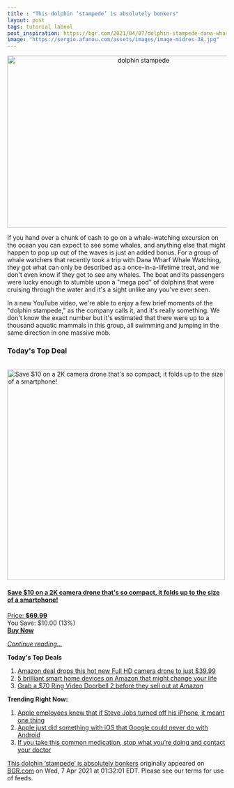 ```yaml
---
title : "This dolphin ‘stampede’ is absolutely bonkers"
layout: post
tags: tutorial labnol
post_inspiration: https://bgr.com/2021/04/07/dolphin-stampede-dana-wharf-whale-watching/
image: "https://sergio.afanou.com/assets/images/image-midres-38.jpg"
---
```


<center><a href="https://bgr.com/2021/04/07/dolphin-stampede-dana-wharf-whale-watching/" class="bgr-rss-featured-image bgr-rss-test-class"><img loading="lazy" width="610" height="395" src="https://bgr.com/wp-content/uploads/2020/09/BGRpic-3.jpg?quality=70&amp;strip=all&amp;w=610" class="attachment-feed_normal size-feed_normal wp-post-image" alt="dolphin stampede" loading="lazy" srcset="https://bgr.com/wp-content/uploads/2020/09/BGRpic-3.jpg 1600w, https://bgr.com/wp-content/uploads/2020/09/BGRpic-3.jpg?resize=150,97 150w, https://bgr.com/wp-content/uploads/2020/09/BGRpic-3.jpg?resize=300,194 300w, https://bgr.com/wp-content/uploads/2020/09/BGRpic-3.jpg?resize=768,497 768w, https://bgr.com/wp-content/uploads/2020/09/BGRpic-3.jpg?resize=1024,662 1024w, https://bgr.com/wp-content/uploads/2020/09/BGRpic-3.jpg?resize=1536,994 1536w, https://bgr.com/wp-content/uploads/2020/09/BGRpic-3.jpg?resize=610,395 610w, https://bgr.com/wp-content/uploads/2020/09/BGRpic-3.jpg?resize=664,430 664w, https://bgr.com/wp-content/uploads/2020/09/BGRpic-3.jpg?resize=1200,776 1200w, https://bgr.com/wp-content/uploads/2020/09/BGRpic-3.jpg?resize=782,506 782w, https://bgr.com/wp-content/uploads/2020/09/BGRpic-3.jpg?resize=827,535 827w, https://bgr.com/wp-content/uploads/2020/09/BGRpic-3.jpg?resize=800,518 800w" sizes="(max-width: 610px) 100vw, 610px" title="dolphin stampede" /></a></center><p>If you hand over a chunk of cash to go on a whale-watching excursion on the ocean you can expect to see some whales, and anything else that might happen to pop up out of the waves is just an added bonus. For a group of whale watchers that recently took a trip with Dana Wharf Whale Watching, they got what can only be described as a once-in-a-lifetime treat, and we don't even know if they got to see any whales. The boat and its passengers were lucky enough to stumble upon a "mega pod" of dolphins that were cruising through the water and it's a sight unlike any you've ever seen.</p>
<p>In a new YouTube video, we're able to enjoy a few brief moments of the "dolphin stampede," as the company calls it, and it's really something. We don't know the exact number but it's estimated that there were up to a thousand aquatic mammals in this group, all swimming and jumping in the same direction in one massive mob.</p>
<h3>Today's Top Deal</h3>
<p><a href="https://www.amazon.com/gp/product/B08GLFDPWR?tag=b0c55topdeals-20"><br><img height="483px" width="500px" src="https://m.media-amazon.com/images/I/513KOLHWgfL.jpg" alt="Save $10 on a 2K camera drone that's so compact, it folds up to the size of a smartphone!"><br></a></p>
<h4><a href="https://www.amazon.com/gp/product/B08GLFDPWR?tag=b0c55rss-20">Save $10 on a 2K camera drone that's so compact, it folds up to the size of a smartphone!</a></h4>
<p><a href="https://www.amazon.com/gp/product/B08GLFDPWR?tag=b0c55rss-20">Price: <strong>$69.99</strong></a><br><span>You Save: $10.00 (13%)</span><br><strong><a href="https://www.amazon.com/gp/product/B08GLFDPWR?tag=b0c55rss-20">Buy Now</a></strong></p>
<p><a href="https://bgr.com/2021/04/07/dolphin-stampede-dana-wharf-whale-watching/" class="more-link"><em>Continue reading...</em></a></p>

<p><strong>Today's Top Deals</strong></p>
<ol>
<li><a href="https://bgr.com/2021/04/06/amazon-best-drone-deals-under-50-april-2021/?utm_source=rss&#038;utm_campaign=topdeals">Amazon deal drops this hot new Full HD camera drone to just $39.99</a></li>
<li><a href="https://bgr.com/2021/04/06/best-smart-home-devices-2021-april-edition/?utm_source=rss&#038;utm_campaign=topdeals">5 brilliant smart home devices on Amazon that might change your life</a></li>
<li><a href="https://bgr.com/2021/04/05/grab-a-70-ring-video-doorbell-2-before-they-sell-out-at-amazon/?utm_source=rss&#038;utm_campaign=topdeals">Grab a $70 Ring Video Doorbell 2 before they sell out at Amazon</a></li>
</ol>

<p><strong>Trending Right Now:</strong></p>
<ol>
<li><a href="https://bgr.com/2021/04/06/steve-jobs-turned-off-iphone-to-visit-jony-ive-apple-design-department/">Apple employees knew that if Steve Jobs turned off his iPhone, it meant one thing</a></li>
<li><a href="https://bgr.com/2021/04/06/ios-14-adoption-rate-iphone-ipad-ipados-14/">Apple just did something with iOS that Google could never do with Android</a></li>
<li><a href="https://bgr.com/2021/04/06/medication-recall-adhd-fda/">If you take this common medication, stop what you’re doing and contact your doctor</a></li>
</ol>
<p><a href="https://bgr.com/2021/04/07/dolphin-stampede-dana-wharf-whale-watching/">This dolphin &#8216;stampede&#8217; is absolutely bonkers</a> originally appeared on <a href="http://bgr.com">BGR.com</a> on Wed, 7 Apr 2021 at 01:32:01 EDT. Please see our terms for use of feeds.</p>